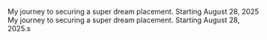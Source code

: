 My journey to securing a super dream placement. Starting August 28, 2025
My journey to securing a super dream placement. Starting August 28, 2025.s